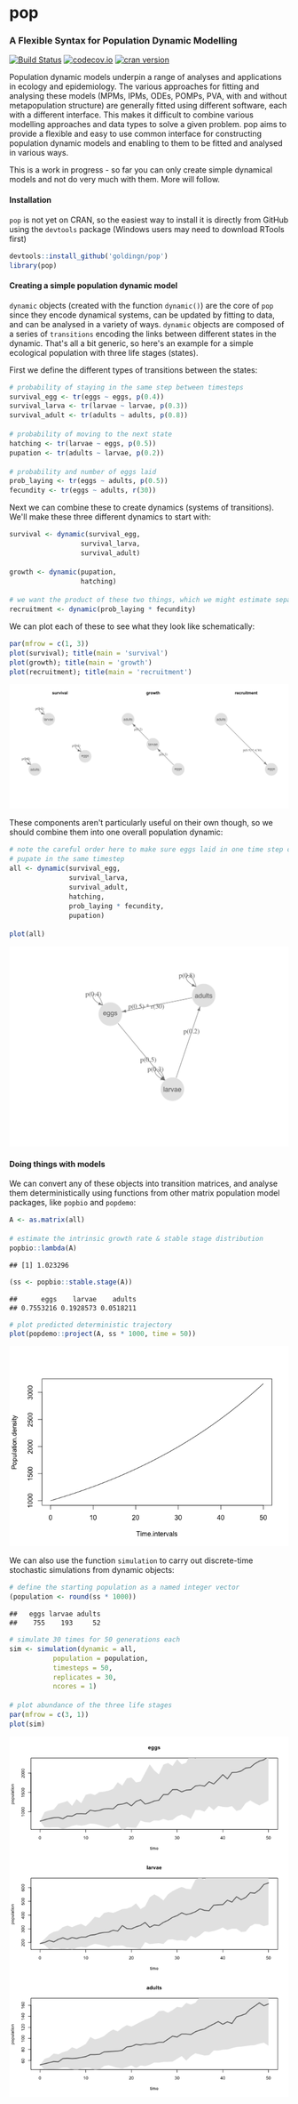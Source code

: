 pop
===

### A Flexible Syntax for Population Dynamic Modelling

[![Build Status](https://travis-ci.org/goldingn/pop.svg)](https://travis-ci.org/goldingn/pop) [![codecov.io](https://codecov.io/github/goldingn/pop/coverage.svg?branch=master)](https://codecov.io/github/goldingn/pop?branch=master) [![cran version](http://www.r-pkg.org/badges/version/pop)](https://cran.rstudio.com/web/packages/pop)

Population dynamic models underpin a range of analyses and applications in ecology and epidemiology. The various approaches for fitting and analysing these models (MPMs, IPMs, ODEs, POMPs, PVA, with and without metapopulation structure) are generally fitted using different software, each with a different interface. This makes it difficult to combine various modelling approaches and data types to solve a given problem. pop aims to provide a flexible and easy to use common interface for constructing population dynamic models and enabling to them to be fitted and analysed in various ways.

This is a work in progress - so far you can only create simple dynamical models and not do very much with them. More will follow.

#### Installation

`pop` is not yet on CRAN, so the easiest way to install it is directly from GitHub using the `devtools` package (Windows users may need to download RTools first)

``` r
devtools::install_github('goldingn/pop')
library(pop)
```

#### Creating a simple population dynamic model

`dynamic` objects (created with the function `dynamic()`) are the core of `pop` since they encode dynamical systems, can be updated by fitting to data, and can be analysed in a variety of ways. `dynamic` objects are composed of a series of `transitions` encoding the links between different states in the dynamic. That's all a bit generic, so here's an example for a simple ecological population with three life stages (states).

First we define the different types of transitions between the states:

``` r
# probability of staying in the same step between timesteps
survival_egg <- tr(eggs ~ eggs, p(0.4))
survival_larva <- tr(larvae ~ larvae, p(0.3))
survival_adult <- tr(adults ~ adults, p(0.8))

# probability of moving to the next state
hatching <- tr(larvae ~ eggs, p(0.5))
pupation <- tr(adults ~ larvae, p(0.2))

# probability and number of eggs laid
prob_laying <- tr(eggs ~ adults, p(0.5))
fecundity <- tr(eggs ~ adults, r(30))
```

Next we can combine these to create dynamics (systems of transitions). We'll make these three different dynamics to start with:

``` r
survival <- dynamic(survival_egg,
                  survival_larva,
                  survival_adult)

growth <- dynamic(pupation,
                  hatching)

# we want the product of these two things, which we might estimate separately
recruitment <- dynamic(prob_laying * fecundity)
```

We can plot each of these to see what they look like schematically:

``` r
par(mfrow = c(1, 3))
plot(survival); title(main = 'survival')
plot(growth); title(main = 'growth')
plot(recruitment); title(main = 'recruitment')
```

![](readme_files/figure-markdown_github/plot_dynamics-1.png)<!-- -->

These components aren't particularly useful on their own though, so we should combine them into one overall population dynamic:

``` r
# note the careful order here to make sure eggs laid in one time step can't
# pupate in the same timestep
all <- dynamic(survival_egg,
               survival_larva,
               survival_adult,
               hatching,
               prob_laying * fecundity,
               pupation)
               
plot(all)
```

![](readme_files/figure-markdown_github/all_dynamics-1.png)<!-- -->

#### Doing things with models

We can convert any of these objects into transition matrices, and analyse them deterministically using functions from other matrix population model packages, like `popbio` and `popdemo`:

``` r
A <- as.matrix(all)

# estimate the intrinsic growth rate & stable stage distribution
popbio::lambda(A)
```

    ## [1] 1.023296

``` r
(ss <- popbio::stable.stage(A))
```

    ##      eggs    larvae    adults 
    ## 0.7553216 0.1928573 0.0518211

``` r
# plot predicted deterministic trajectory
plot(popdemo::project(A, ss * 1000, time = 50))
```

![](readme_files/figure-markdown_github/popdemo-1.png)<!-- -->

We can also use the function `simulation` to carry out discrete-time stochastic simulations from dynamic objects:

``` r
# define the starting population as a named integer vector
(population <- round(ss * 1000))
```

    ##   eggs larvae adults 
    ##    755    193     52

``` r
# simulate 30 times for 50 generations each
sim <- simulation(dynamic = all,
           population = population,
           timesteps = 50,
           replicates = 30,
           ncores = 1)

# plot abundance of the three life stages
par(mfrow = c(3, 1))
plot(sim)
```

![](readme_files/figure-markdown_github/simulation-1.png)<!-- -->

